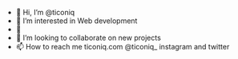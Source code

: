 - 👋 Hi, I’m @ticoniq
- 👀 I’m interested in Web development 
- 🌱 
- 💞️ I’m looking to collaborate on new projects
- 📫 How to reach me ticoniq.com @ticoniq_ instagram and twitter

<!---
ticoniq/ticoniq is a ✨ special ✨ repository because its `README.md` (this file) appears on your GitHub profile.
You can click the Preview link to take a look at your changes.
--->
